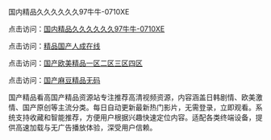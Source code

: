国内精品久久久久久久97牛牛-0710XE

点击访问：<a href="https://heiliaowzu4ur.pages.dev">国内精品久久久久久久97牛牛-0710XE</a>

点击访问：<a href="https://heiliaozj3tjd.pages.dev">精品国产人成在线</a>

点击访问：<a href="https://heiliaoe8ajia.pages.dev">国产欧美精品一区二区三区四区</a>

点击访问：<a href="https://heiliaoxqkkct.pages.dev">国产麻豆精品无码</a>

国产精品看高国产精品资源站专注推荐高清视频资源，内容涵盖日韩剧情、欧美激情、国产原创等主流分类。每日自动更新最新热门影片，无需登录，立即观看。系统支持收藏和智能推荐，方便用户根据兴趣快速定位内容。适配各类终端设备，提供高速加载与无广告播放体验，深受用户信赖。

<span style="display:none;">[Canonical link](https://github.com/edc20250710/edc10 ）</span>
